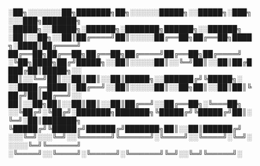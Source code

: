 
░██╗░░░░░░░██╗███████╗██╗░░░░░░█████╗░░█████╗░███╗░░░███╗███████╗  ░█████╗░░█████╗░██████╗░███████╗██████╗░░██████╗
░██║░░██╗░░██║██╔════╝██║░░░░░██╔══██╗██╔══██╗████╗░████║██╔════╝  ██╔══██╗██╔══██╗██╔══██╗██╔════╝██╔══██╗██╔════╝
░╚██╗████╗██╔╝█████╗░░██║░░░░░██║░░╚═╝██║░░██║██╔████╔██║█████╗░░  ██║░░╚═╝██║░░██║██║░░██║█████╗░░██████╔╝╚█████╗░
░░████╔═████║░██╔══╝░░██║░░░░░██║░░██╗██║░░██║██║╚██╔╝██║██╔══╝░░  ██║░░██╗██║░░██║██║░░██║██╔══╝░░██╔══██╗░╚═══██╗
░░╚██╔╝░╚██╔╝░███████╗███████╗╚█████╔╝╚█████╔╝██║░╚═╝░██║███████╗  ╚█████╔╝╚█████╔╝██████╔╝███████╗██║░░██║██████╔╝
░░░╚═╝░░░╚═╝░░╚══════╝╚══════╝░╚════╝░░╚════╝░╚═╝░░░░░╚═╝╚══════╝  ░╚════╝░░╚════╝░╚═════╝░╚══════╝╚═╝░░╚═╝╚═════╝░

<!--
**naaoufal/naaoufal** is a ✨ _special_ ✨ repository because its `README.md` (this file) appears on your GitHub profile.

![alt text](https://github.com/naaoufal/naaoufal/image.png?raw=true)

Here are some ideas to get you started:

- 🔭 I’m currently working on ...
- 🌱 I’m currently learning ...
- 👯 I’m looking to collaborate on ...
- 🤔 I’m looking for help with ...
- 💬 Ask me about ...
- 📫 How to reach me: ...
- 😄 Pronouns: ...
- ⚡ Fun fact: ...
-->
